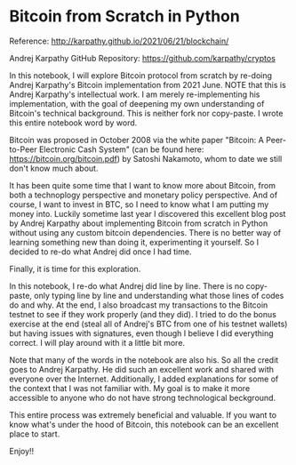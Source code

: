# Bitcoin from Scratch in Python

Reference: http://karpathy.github.io/2021/06/21/blockchain/

Andrej Karpathy GitHub Repository: https://github.com/karpathy/cryptos

In this notebook, I will explore Bitcoin protocol from scratch by re-doing Andrej Karpathy's Bitcoin implementation from 2021 June. NOTE that this is Andrej Karpathy's intellectual work. I am merely re-implementing his implementation, with the goal of deepening my own understanding of Bitcoin's technical background. This is neither fork nor copy-paste. I wrote this entire notebook word by word.

Bitcoin was proposed in October 2008 via the white paper "Bitcoin: A Peer-to-Peer Electronic Cash System" 
(can be found here: https://bitcoin.org/bitcoin.pdf) by Satoshi Nakamoto, whom to date we still don't know much about.

It has been quite some time that I want to know more about Bitcoin, from both a technoplogy perspective and monetary policy perspective. And of course, I want to invest in BTC, so I need to know what I am putting my money into.
Luckily sometime last year I discovered this excellent blog post by Andrej Karpathy about implementing Bitcoin from scratch in Python without using any custom bitcoin dependencies. 
There is no better way of learning something new than doing it, experimenting it yourself. So I decided to re-do what Andrej did once I had time.

Finally, it is time for this exploration. 

In this notebook, I re-do what Andrej did line by line. There is no copy-paste, only typing line by line and understanding what those
lines of codes do and why. At the end, I also broadcast my transactions to the Bitcoin testnet to see if they work properly (and they did). 
I tried to do the bonus exercise at the end (steal all of Andrej's BTC from one of his testnet wallets) but having issues with signatures, 
even though I believe I did everything correct. I will play around with it a little bit more.

Note that many of the words in the notebook are also his. So all the credit goes to Andrej Karpathy. He did such an excellent work and shared with everyone over the Internet.
Additionally, I added explanations for some of the context that I was not familiar with. My goal is to make it more accessible to anyone who do not have strong technological beckground. 

This entire process was extremely beneficial and valuable. If you want to know what's under the hood of Bitcoin, this notebook can be an excellent place to start. 

Enjoy!!



